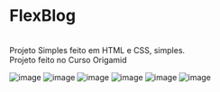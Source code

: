 # FlexBlog
<br> Projeto Simples feito em HTML e CSS, simples. <br>
Projeto feito no Curso Origamid

![image](https://user-images.githubusercontent.com/71258083/210257070-074e9846-665e-4c0b-8389-119cde4a9e2a.png)
![image](https://user-images.githubusercontent.com/71258083/210257098-b73f4523-30dc-487d-9bea-52fe8e439989.png)
![image](https://user-images.githubusercontent.com/71258083/210257127-b446f7da-fae1-4255-bbdc-3751cb5d05e7.png)
![image](https://user-images.githubusercontent.com/71258083/210257154-e4f1e7ca-42fe-4659-bd15-f7d58e6b5b4c.png)
![image](https://user-images.githubusercontent.com/71258083/210257179-f08403e0-d834-410a-8396-7ef3558af168.png)
![image](https://user-images.githubusercontent.com/71258083/210257210-a11681f0-02c1-4e9e-ad92-36501111979a.png)
